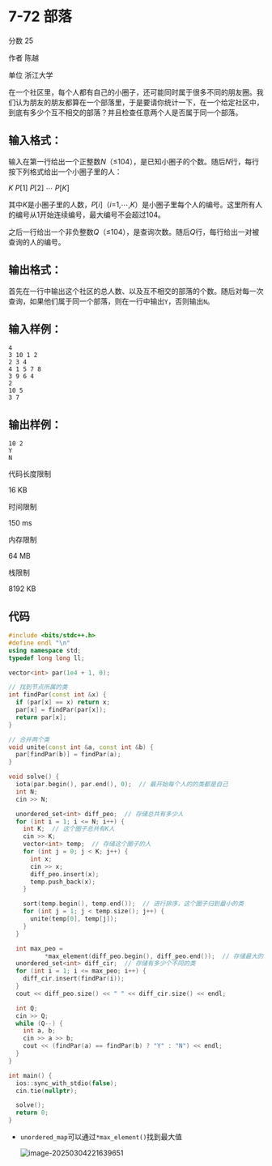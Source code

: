 # **7-72 部落**

分数 25

作者 陈越

单位 浙江大学

在一个社区里，每个人都有自己的小圈子，还可能同时属于很多不同的朋友圈。我们认为朋友的朋友都算在一个部落里，于是要请你统计一下，在一个给定社区中，到底有多少个互不相交的部落？并且检查任意两个人是否属于同一个部落。

## 输入格式：

输入在第一行给出一个正整数*N*（≤104），是已知小圈子的个数。随后*N*行，每行按下列格式给出一个小圈子里的人：

*K* *P*[1] *P*[2] ⋯ *P*[*K*]

其中*K*是小圈子里的人数，*P*[*i*]（*i*=1,⋯,*K*）是小圈子里每个人的编号。这里所有人的编号从1开始连续编号，最大编号不会超过104。

之后一行给出一个非负整数*Q*（≤104），是查询次数。随后*Q*行，每行给出一对被查询的人的编号。

## 输出格式：

首先在一行中输出这个社区的总人数、以及互不相交的部落的个数。随后对每一次查询，如果他们属于同一个部落，则在一行中输出`Y`，否则输出`N`。

## 输入样例：

```in
4
3 10 1 2
2 3 4
4 1 5 7 8
3 9 6 4
2
10 5
3 7
```

## 输出样例：

```out
10 2
Y
N
```

代码长度限制

16 KB

时间限制

150 ms

内存限制

64 MB

栈限制

8192 KB

## 代码

```cpp
#include <bits/stdc++.h>
#define endl "\n"
using namespace std;
typedef long long ll;

vector<int> par(1e4 + 1, 0);

// 找到节点所属的类
int findPar(const int &x) {
  if (par[x] == x) return x;
  par[x] = findPar(par[x]);
  return par[x];
}

// 合并两个类
void unite(const int &a, const int &b) {
  par[findPar(b)] = findPar(a);
}

void solve() {
  iota(par.begin(), par.end(), 0);  // 最开始每个人的的类都是自己
  int N;
  cin >> N;

  unordered_set<int> diff_peo;  // 存储总共有多少人
  for (int i = 1; i <= N; i++) {
    int K;  // 这个圈子总共有K人
    cin >> K;
    vector<int> temp;  // 存储这个圈子的人
    for (int j = 0; j < K; j++) {
      int x;
      cin >> x;
      diff_peo.insert(x);
      temp.push_back(x);
    }

    sort(temp.begin(), temp.end());  // 进行排序，这个圈子归到最小的类
    for (int j = 1; j < temp.size(); j++) {
      unite(temp[0], temp[j]);
    }
  }

  int max_peo =
          *max_element(diff_peo.begin(), diff_peo.end());  // 存储最大的编号
  unordered_set<int> diff_cir;  // 存储有多少个不同的类
  for (int i = 1; i <= max_peo; i++) {
    diff_cir.insert(findPar(i));
  }
  cout << diff_peo.size() << " " << diff_cir.size() << endl;

  int Q;
  cin >> Q;
  while (Q--) {
    int a, b;
    cin >> a >> b;
    cout << (findPar(a) == findPar(b) ? "Y" : "N") << endl;
  }
}

int main() {
  ios::sync_with_stdio(false);
  cin.tie(nullptr);

  solve();
  return 0;
}
```

- `unordered_map`可以通过`*max_element()`找到最大值

  ![image-20250304221639651](https://gitee.com/chen-houchao/images/raw/master/img/20250304221639715.png)